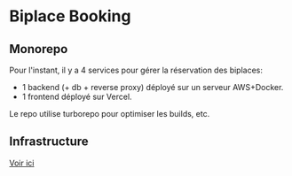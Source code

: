 # Biplace Booking

## Monorepo

Pour l'instant, il y a 4 services pour gérer la réservation des biplaces:
- 1 backend (+ db + reverse proxy) déployé sur un serveur AWS+Docker.
- 1 frontend déployé sur Vercel.

Le repo utilise turborepo pour optimiser les builds, etc.


## Infrastructure

[Voir ici](./infra/docs/infrastructure.md)